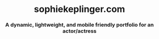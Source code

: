 # <div align="center">sophiekeplinger.com</div>

### <div align="center">A dynamic, lightweight, and mobile friendly portfolio for an actor/actress</div>
